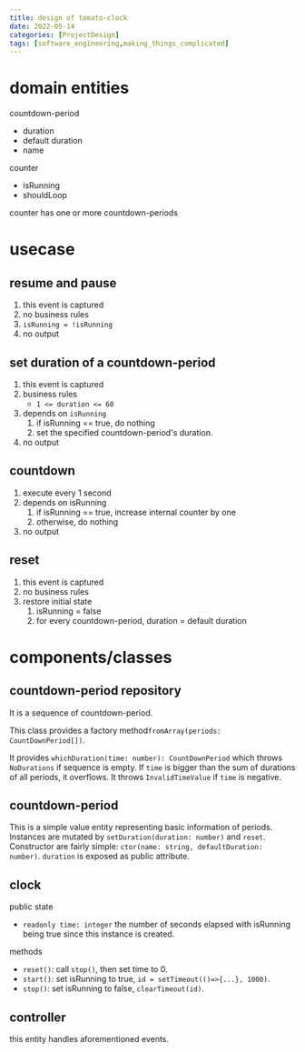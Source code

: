 ```yaml
---
title: design of tomato-clock
date: 2022-05-14
categories: [ProjectDesign]
tags: [software_engineering,making_things_complicated]
---
```


# domain entities

countdown-period

- duration
- default duration
- name

counter

- isRunning
- shouldLoop

counter has one or more countdown-periods

# usecase

## resume and pause

1.  this event is captured
2. no business rules
3. `isRunning = !isRunning`
4. no output

## set duration of a countdown-period

1. this event is captured
2. business rules
   - `1 <= duration <= 60`
3. depends on `isRunning`
   1. if isRunning == true, do nothing
   2. set the specified countdown-period's duration.
4. no output

## countdown

1. execute every 1 second
2. depends on isRunning
   1. if isRunning == true, increase internal counter by one
   2. otherwise, do nothing
3. no output

## reset

1. this event is captured
2. no business rules
3. restore initial state
   1. isRunning = false
   2. for every countdown-period, duration = default duration

# components/classes

## countdown-period repository

It is a sequence of countdown-period.

This class provides a factory method`fromArray(periods: CountDownPeriod[])`.

It provides `whichDuration(time: number): CountDownPeriod` which throws `NoDurations` if sequence is empty. If `time` is bigger than the sum of durations of all periods, it overflows. It throws `InvalidTimeValue` if `time` is negative.

## countdown-period

This is a simple value entity representing basic information of periods. Instances are mutated by `setDuration(duration: number)` and `reset`. Constructor are fairly simple: `ctor(name: string, defaultDuration: number)`. `duration` is exposed as public attribute.

## clock

public state

- `readonly time: integer` the number of seconds elapsed with isRunning being true since this instance is created.

methods

- `reset()`: call `stop()`, then set time to 0.
- `start()`: set isRunning to true, `id = setTimeout(()=>{...}, 1000)`.
- `stop()`: set isRunning to false, `clearTimeout(id)`.

## controller

this entity handles aforementioned events.